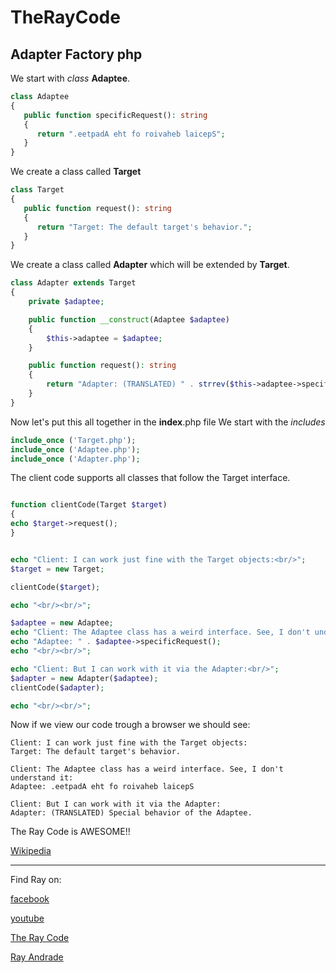 # TheRayCode
## Adapter Factory php

We start with *class* **Adaptee**.
```php
class Adaptee
{
   public function specificRequest(): string
   {
      return ".eetpadA eht fo roivaheb laicepS";
   }
}
```

We create a class called **Target**

```php
class Target
{
   public function request(): string
   {
      return "Target: The default target's behavior.";
   }
}
```

We create a class called **Adapter** which will be extended by **Target**.
```php
class Adapter extends Target
{
    private $adaptee;

    public function __construct(Adaptee $adaptee)
    {
        $this->adaptee = $adaptee;
    }

    public function request(): string
    {
        return "Adapter: (TRANSLATED) " . strrev($this->adaptee->specificRequest());
    }
}
```
Now let's put this all together in the **index**.php file
We start with the *includes*
```php
include_once ('Target.php');
include_once ('Adaptee.php');
include_once ('Adapter.php');
```
The client code supports all classes that follow the Target interface.
```php

function clientCode(Target $target)
{
echo $target->request();
}


echo "Client: I can work just fine with the Target objects:<br/>";
$target = new Target;

clientCode($target);

echo "<br/><br/>";

$adaptee = new Adaptee;
echo "Client: The Adaptee class has a weird interface. See, I don't understand it:<br/>";
echo "Adaptee: " . $adaptee->specificRequest();
echo "<br/><br/>";

echo "Client: But I can work with it via the Adapter:<br/>";
$adapter = new Adapter($adaptee);
clientCode($adapter);

echo "<br/><br/>";
```

Now if we view our code trough a browser we should see:
```run
Client: I can work just fine with the Target objects:
Target: The default target's behavior.

Client: The Adaptee class has a weird interface. See, I don't understand it:
Adaptee: .eetpadA eht fo roivaheb laicepS

Client: But I can work with it via the Adapter:
Adapter: (TRANSLATED) Special behavior of the Adaptee.
```
The Ray Code is AWESOME!!

[Wikipedia](https://en.wikipedia.org/wiki/Adapter_pattern)

----------------------------------------------------------------------------------------------------

Find Ray on:

[facebook](https://www.facebook.com/TheRayCode/)

[youtube](https://www.youtube.com/user/AndradeRay/)

[The Ray Code](https://www.RayAndrade.com)

[Ray Andrade](https://www.RayAndrade.org)
